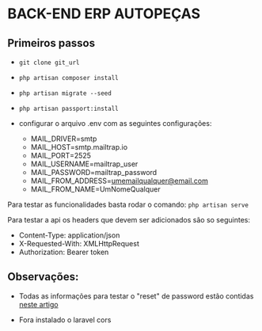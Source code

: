 # BACK-END ERP AUTOPEÇAS

Primeiros passos
---

 - `git clone git_url`
 - `php artisan composer install`
 - `php artisan migrate --seed`
 - `php artisan passport:install`
 - configurar o arquivo .env com as seguintes configurações:

     - MAIL_DRIVER=smtp
     - MAIL_HOST=smtp.mailtrap.io
     - MAIL_PORT=2525
     - MAIL_USERNAME=mailtrap_user
     - MAIL_PASSWORD=mailtrap_password
     - MAIL_FROM_ADDRESS=umemailqualquer@email.com
     - MAIL_FROM_NAME=UmNomeQualquer

Para testar as funcionalidades basta rodar o comando: `php artisan serve`
 
Para testar a api os headers que devem ser adicionados são so seguintes:

 - Content-Type: application/json
 - X-Requested-With: XMLHttpRequest
 - Authorization: Bearer token

Observações:
---

 - Todas as informações para testar o "reset" de password estão contidas [neste artigo](https://medium.com/modulr/api-rest-with-laravel-5-6-passport-authentication-reset-password-part-4-50d27455dcca)

 - Fora instalado o laravel cors